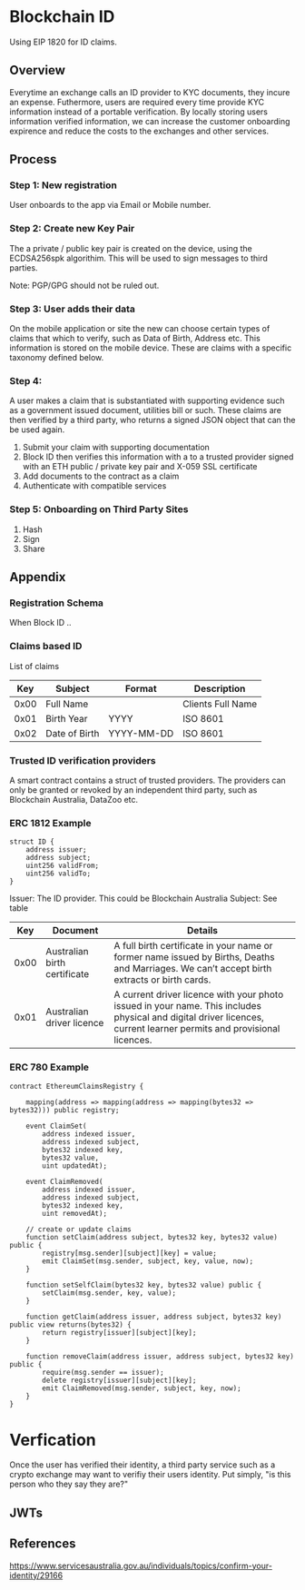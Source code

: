 # Blockchain ID

Using EIP 1820 for ID claims.

## Overview

Everytime an exchange calls an ID provider to KYC documents, they incure an expense.  Futhermore, users are required every time provide KYC information instead of a portable verification.  By locally storing users information verified information, we can increase the customer onboarding expirence and reduce the costs to the exchanges and other services.

## Process

### Step 1: New registration

User onboards to the app via Email or Mobile number.

### Step 2: Create new Key Pair
The a private / public key pair is created on the device, using the ECDSA256spk algorithim.  This will be used to sign messages to third parties.

Note: PGP/GPG should not be ruled out.

### Step 3: User adds their data

On the mobile application or site the new can choose certain types of claims that which to verify, such as Data of Birth, Address etc.  This information is stored on the mobile device.  These are claims with a specific taxonomy defined below.

### Step 4:

A user makes a claim that is substantiated with supporting evidence such as a government issued document, utilities bill or such.   These claims are then verified by a third party, who returns a signed JSON object that can the be used again.

1. Submit your claim with supporting documentation 
2. Block ID then verifies this information with a to a trusted provider signed with an ETH public / private key pair and X-059 SSL certificate
2. Add documents to the contract as a claim
3. Authenticate with compatible services

### Step 5:  Onboarding on Third Party Sites

1. Hash
2. Sign
3. Share

## Appendix

### Registration Schema
When Block ID ..


### Claims based ID

List of claims

| Key | Subject | Format | Description |
|---|---|---|---|
| 0x00 | Full Name |  | Clients Full Name |
| 0x01 | Birth Year | YYYY | ISO 8601 |
| 0x02 | Date of Birth | YYYY-MM-DD | ISO 8601 |

### Trusted ID verification providers

A smart contract contains a struct of trusted providers.  The providers can only be granted or revoked by an independent third party, such as Blockchain Australia, DataZoo etc.

### ERC 1812 Example

```
struct ID {
	address issuer;
	address subject;
	uint256 validFrom;
	uint256 validTo;
}
```

Issuer: The ID provider.  This could be Blockchain Australia
Subject:  See table

| Key | Document | Details
| --- | --- | ---
| 0x00 | Australian birth certificate | A full birth certificate in your name or former name issued by Births, Deaths and Marriages. We can’t accept birth extracts or birth cards.
| 0x01 | Australian driver licence | A current driver licence with your photo issued in your name. This includes physical and digital driver licences, current learner permits and provisional licences. 


### ERC 780 Example
```
contract EthereumClaimsRegistry {

    mapping(address => mapping(address => mapping(bytes32 => bytes32))) public registry;

    event ClaimSet(
        address indexed issuer,
        address indexed subject,
        bytes32 indexed key,
        bytes32 value,
        uint updatedAt);

    event ClaimRemoved(
        address indexed issuer,
        address indexed subject,
        bytes32 indexed key,
        uint removedAt);

    // create or update claims
    function setClaim(address subject, bytes32 key, bytes32 value) public {
        registry[msg.sender][subject][key] = value;
        emit ClaimSet(msg.sender, subject, key, value, now);
    }

    function setSelfClaim(bytes32 key, bytes32 value) public {
        setClaim(msg.sender, key, value);
    }

    function getClaim(address issuer, address subject, bytes32 key) public view returns(bytes32) {
        return registry[issuer][subject][key];
    }

    function removeClaim(address issuer, address subject, bytes32 key) public {
        require(msg.sender == issuer);
        delete registry[issuer][subject][key];
        emit ClaimRemoved(msg.sender, subject, key, now);
    }
}
```

# Verfication

Once the user has verified their identity, a third party service such as a crypto exchange may want to verifiy their users identity.  Put simply, "is this person who they say they are?"

## JWTs


## References
https://www.servicesaustralia.gov.au/individuals/topics/confirm-your-identity/29166
